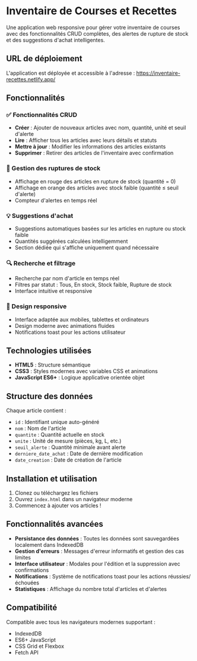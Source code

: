 # Inventaire de Courses et Recettes

Une application web responsive pour gérer votre inventaire de courses avec des fonctionnalités CRUD complètes, des alertes de rupture de stock et des suggestions d'achat intelligentes.

## URL de déploiement

L'application est déployée et accessible à l'adresse : https://inventaire-recettes.netlify.app/

## Fonctionnalités

### ✅ Fonctionnalités CRUD

- **Créer** : Ajouter de nouveaux articles avec nom, quantité, unité et seuil d'alerte
- **Lire** : Afficher tous les articles avec leurs détails et statuts
- **Mettre à jour** : Modifier les informations des articles existants
- **Supprimer** : Retirer des articles de l'inventaire avec confirmation

### 🔴 Gestion des ruptures de stock

- Affichage en rouge des articles en rupture de stock (quantité = 0)
- Affichage en orange des articles avec stock faible (quantité ≤ seuil d'alerte)
- Compteur d'alertes en temps réel

### 💡 Suggestions d'achat

- Suggestions automatiques basées sur les articles en rupture ou stock faible
- Quantités suggérées calculées intelligemment
- Section dédiée qui s'affiche uniquement quand nécessaire

### 🔍 Recherche et filtrage

- Recherche par nom d'article en temps réel
- Filtres par statut : Tous, En stock, Stock faible, Rupture de stock
- Interface intuitive et responsive

### 📱 Design responsive

- Interface adaptée aux mobiles, tablettes et ordinateurs
- Design moderne avec animations fluides
- Notifications toast pour les actions utilisateur

## Technologies utilisées

- **HTML5** : Structure sémantique
- **CSS3** : Styles modernes avec variables CSS et animations
- **JavaScript ES6+** : Logique applicative orientée objet

## Structure des données

Chaque article contient :

- `id` : Identifiant unique auto-généré
- `nom` : Nom de l'article
- `quantite` : Quantité actuelle en stock
- `unite` : Unité de mesure (pièces, kg, L, etc.)
- `seuil_alerte` : Quantité minimale avant alerte
- `derniere_date_achat` : Date de dernière modification
- `date_creation` : Date de création de l'article

## Installation et utilisation

1. Clonez ou téléchargez les fichiers
2. Ouvrez `index.html` dans un navigateur moderne
3. Commencez à ajouter vos articles !

## Fonctionnalités avancées

- **Persistance des données** : Toutes les données sont sauvegardées localement dans IndexedDB
- **Gestion d'erreurs** : Messages d'erreur informatifs et gestion des cas limites
- **Interface utilisateur** : Modales pour l'édition et la suppression avec confirmations
- **Notifications** : Système de notifications toast pour les actions réussies/échouées
- **Statistiques** : Affichage du nombre total d'articles et d'alertes

## Compatibilité

Compatible avec tous les navigateurs modernes supportant :

- IndexedDB
- ES6+ JavaScript
- CSS Grid et Flexbox
- Fetch API

